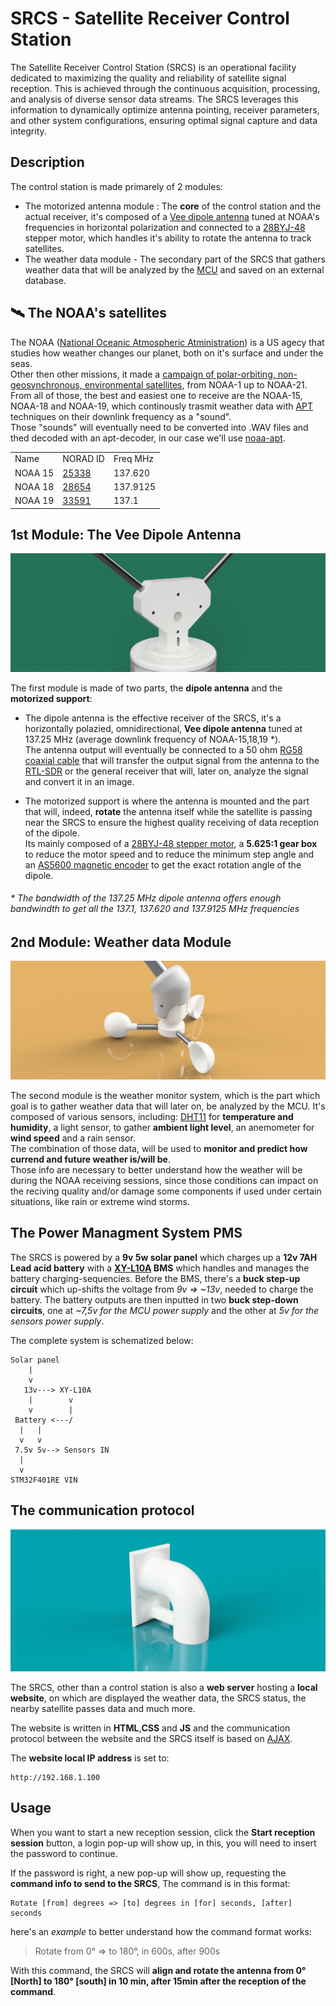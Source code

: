 # SRCS - Satellite Receiver Control Station

The Satellite Receiver Control Station (SRCS) is an operational facility dedicated to maximizing the quality and reliability of satellite signal reception. This is achieved through the continuous acquisition, processing, and analysis of diverse sensor data streams. The SRCS leverages this information to dynamically optimize antenna pointing, receiver parameters, and other system configurations, ensuring optimal signal capture and data integrity.


## Description
The control station is made primarely of 2 modules:
- The motorized antenna module : The **core** of the control station and the actual receiver, it's composed of a [Vee dipole antenna](https://en.wikipedia.org/wiki/Dipole_antenna) tuned at NOAA's frequencies in horizontal polarization and connected to a [28BYJ-48](https://www.mouser.com/datasheet/2/758/stepd-01-data-sheet-1143075.pdf?srsltid=AfmBOor0JeeT5X12a_oRtEgDTfQxDhepoXjEc7EOESq1vM4Kv5rxR0na) stepper motor, which handles it's ability to rotate the antenna to track satellites.
- The weather data module - The secondary part of the SRCS that gathers weather data that will be analyzed by the [MCU](https://en.wikipedia.org/wiki/Microcontroller) and saved on an external database.
## 🛰️ The NOAA's satellites

The NOAA ([National Oceanic Atmospheric Atministration](https://www.noaa.gov/)) is a US  agecy that studies how weather changes our planet, both on it's surface and under the seas. <br>
Other then other missions, it made a [campaign of polar-orbiting, non-geosynchronous, environmental satellites](https://www.n2yo.com/satellites/?c=4), from NOAA-1 up to NOAA-21. <br>
From all of those, the best and easiest one to receive are the NOAA-15, NOAA-18 and NOAA-19, which continously trasmit weather data with [APT](https://en.wikipedia.org/wiki/Automatic_picture_transmission) techniques on their downlink frequency as a "sound". <br>
Those "sounds" will eventually need to be converted into .WAV files and thed decoded with an apt-decoder, in our case we'll use [noaa-apt](https://noaa-apt.mbernardi.com.ar/).

<table>
<tr><td>Name</td><td>NORAD ID</td><td>Freq MHz</td></tr>
<tr><td>NOAA 15</td><td><a href="https://www.n2yo.com/satellite/?s=25338">25338</a></td><td>137.620</td></td></tr>
<tr><td>NOAA 18</td><td><a href="https://www.n2yo.com/satellite/?s=28654">28654</a></td><td>137.9125</td></tr>
<tr><td>NOAA 19</td><td><a href="https://www.n2yo.com/satellite/?s=33591">33591</a></td><td>137.1</td></tr>
</table>

## 1st Module: The Vee Dipole Antenna

![Vee antenna](https://github.com/SebsIII/SRCS/blob/main/tools/Gallery/SRCS_render2.png)

The first module is made of two parts, the **dipole antenna** and the **motorized support**:
- The dipole antenna is the effective receiver of the SRCS, it's a horizontally polazied, omnidirectional, **Vee dipole antenna** tuned at 137.25 MHz (average downlink frequency of NOAA-15,18,19 *). <br>
  The antenna output will eventually be connected to a 50 ohm [RG58 coaxial cable](https://www.farnell.com/datasheets/2095749.pdf) that will transfer the output signal from the antenna to the [RTL-SDR](https://en.wikipedia.org/wiki/Software-defined_radio) or the general receiver that will, later on, analyze the signal and convert it in an image. <br>
  
- The motorized support is where the antenna is mounted and the part that will, indeed, **rotate** the antenna itself while the satellite is passing near the SRCS 
  to ensure the highest quality receiving of data reception of the dipole. <br>
  Its mainly composed of a [28BYJ-48 stepper motor](https://www.mouser.com/datasheet/2/758/stepd-01-data-sheet-1143075.pdf?srsltid=AfmBOor0JeeT5X12a_oRtEgDTfQxDhepoXjEc7EOESq1vM4Kv5rxR0na), a **5.625:1 gear box** to reduce the motor speed and to reduce the minimum step angle and an [AS5600 magnetic encoder](https://files.seeedstudio.com/wiki/Grove-12-bit-Magnetic-Rotary-Position-Sensor-AS5600/res/Magnetic%20Rotary%20Position%20Sensor%20AS5600%20Datasheet.pdf) to get the exact rotation angle of the dipole.
  
<h6>* The bandwidth of the 137.25 MHz dipole antenna offers enough bandwindth to get all the 137.1, 137.620 and 137.9125 MHz frequencies </h6>

## 2nd Module: Weather data Module

![anemometer](https://github.com/SebsIII/SRCS/blob/main/tools/Gallery/anemometer-render2.png)

The second module is the weather monitor system, which is the part which goal is to gather weather data that will later on, be analyzed by the MCU.
It's composed of various sensors, including: [DHT11]() for **temperature and humidity**, a light sensor, to gather **ambient light level**, an anemometer for **wind speed** and a rain sensor. <br>
The combination of those data, will be used to **monitor and predict how currend and future weather is/will be**. <br>
Those info are necessary to better understand how the weather will be during the NOAA receiving sessions, since those conditions can impact on the reciving quality and/or damage some components if used under certain situations, like rain or extreme wind storms.

## The Power Managment System PMS

The SRCS is powered by a **9v 5w solar panel** which charges up a **12v 7AH Lead acid battery** with a **[XY-L10A](https://www.google.com/url?sa=t&source=web&rct=j&opi=89978449&url=https://www.qso.com.ar/datasheets/Modulo%2520de%2520control%2520de%2520carga%2520XY-L10A/XY-L10A.docx&ved=2ahUKEwi1_PSDt9iMAxWxgv0HHRd6EU8QFnoECCYQAQ&usg=AOvVaw00YEWtkEqTxmvZ8xFjY2dq) BMS** which handles and manages the battery charging-sequencies.
Before the BMS, there's a **buck step-up circuit** which up-shifts the voltage from *9v => ~13v*, needed to charge the battery.
The battery outputs are then inputted in two **buck step-down circuits**, one at *~7,5v for the MCU power supply* and the other at *5v for the sensors power supply*.

The complete system is schematized below:

``` 
Solar panel
    |        
    v        
   13v---> XY-L10A
    |        v
    v        |
 Battery <---/
  |   |
  v   v
 7.5v 5v--> Sensors IN 
  |
  v   
STM32F401RE VIN
```

## The communication protocol

![dashboard-overview](https://github.com/SebsIII/SRCS/blob/main/tools/Gallery/eth-render1.png)

The SRCS, other than a control station is also a **web server** hosting a **local website**, on which are displayed the weather data, the SRCS status, the nearby satellite passes data and much more.
 
The website is written in **HTML**,**CSS** and **JS** and the communication protocol between the website and the SRCS itself is based on [AJAX](https://en.wikipedia.org/wiki/Ajax_(programming)).

The **website local IP address** is set to:
```
http://192.168.1.100
```

## Usage

When you want to start a new reception session, click the **Start reception session** button, a login pop-up will show up, in this, you will need to insert the password to continue. 

If the password is right, a new pop-up will show up, requesting the **command info to send to the SRCS**, The command is in this format:
``` 
Rotate [from] degrees => [to] degrees in [for] seconds, [after] seconds
```

here's an *example* to better understand how the command format works:
> Rotate from 0° => to 180°, in 600s, after 900s 

With this command, the SRCS will **align and rotate the antenna from 0° [North] to 180° [south] in 10 min, after 15min after the reception of the command**.



